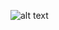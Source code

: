 <script src="https://cdn.jsdelivr.net/npm/marked/marked.min.js"></script>
![alt text](https://github.com/GeorgeDittmar/jurymindai-page/blob/main/jurymindai-logo.png?raw=true)
